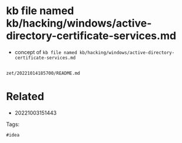 # kb file named kb/hacking/windows/active-directory-certificate-services.md

- concept of `kb file named kb/hacking/windows/active-directory-certificate-services.md`

```
```

` zet/20221014185700/README.md `

# Related

- 20221003151443

Tags:

    #idea
